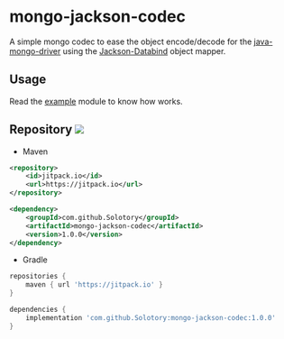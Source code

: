 # mongo-jackson-codec

A simple mongo codec to ease the object encode/decode for
the [java-mongo-driver](https://github.com/mongodb/mongo-java-driver) using
the [Jackson-Databind](https://github.com/FasterXML/jackson-databind) object mapper.

## Usage

Read the [example](https://github.com/Solotory/mongo-jackson-codec/tree/master/example) module to know how works.

## Repository [![](https://jitpack.io/v/Solotory/mongo-jackson-codec.svg)](https://jitpack.io/#Solotory/mongo-jackson-codec)

* Maven

```xml
<repository>
    <id>jitpack.io</id>
    <url>https://jitpack.io</url>
</repository>

<dependency>
    <groupId>com.github.Solotory</groupId>
    <artifactId>mongo-jackson-codec</artifactId>
    <version>1.0.0</version>
</dependency>
```

* Gradle

```groovy
repositories {
    maven { url 'https://jitpack.io' }
}

dependencies {
    implementation 'com.github.Solotory:mongo-jackson-codec:1.0.0'
}
```